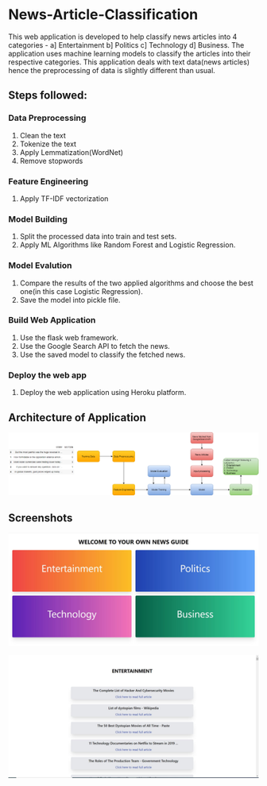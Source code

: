 # News-Article-Classification
This web application is developed to help classify news articles into 4 categories - a] Entertainment  b] Politics  c] Technology  d] Business.
The application uses machine learning models to classify the articles into their respective categories. This application deals with text data(news articles) hence the preprocessing of data is slightly different than usual.

## Steps followed:

### Data Preprocessing 
1. Clean the text 
2. Tokenize the text
3. Apply Lemmatization(WordNet)
4. Remove stopwords

### Feature Engineering
1. Apply TF-IDF vectorization

### Model Building
1. Split the processed data into train and test sets. 
2. Apply ML Algorithms like Random Forest and Logistic Regression.

### Model Evalution
1. Compare the results of the two applied algorithms and choose the best one(in this case Logistic Regression).
2. Save the model into pickle file.

### Build Web Application
1. Use the flask web framework.
2. Use the Google Search API to fetch the news.
3. Use the saved model to classify the fetched news. 

### Deploy the web app
1. Deploy the web application using Heroku platform.



## Architecture of Application

![Architecture Diagram](/images/Architecture.png)


## Screenshots

![Architecture Diagram](/images/homepage.JPG)

![Architecture Diagram](/images/entertainment.JPG)